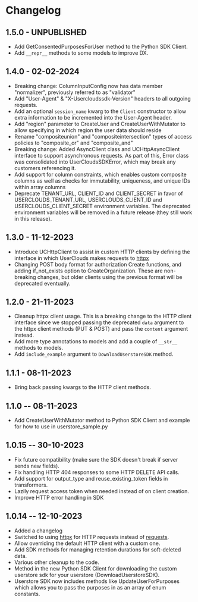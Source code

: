 # Changelog

## 1.5.0 - UNPUBLISHED

- Add GetConsentedPurposesForUser method to the Python SDK Client.
- Add `__repr__` methods to some models to improve DX.

## 1.4.0 - 02-02-2024

- Breaking change: ColumnInputConfig now has data member "normalizer", previously referred to as "validator"
- Add "User-Agent" & "X-Usercloudssdk-Version" headers to all outgoing requests.
- Add an optional `session_name` kwarg to the `Client` constructor to allow extra information to be incremented into the User-Agent header.
- Add "region" parameter to CreateUser and CreateUserWithMutator to allow specifying in which region the user data should reside
- Rename "compositeunion" and "compositeintersection" types of access policies to "composite_or" and "composite_and"
- Breaking change: Added AsyncClient class and UCHttpAsyncClient interface to support asynchronous requests. As part of this, Error class was consolidated into UserCloudsSDKError, which may break any customers referencing it.
- Add support for column constraints, which enables custom composite columns as well as checks for immutability, uniqueness, and unique IDs within array columns
- Deprecate TENANT_URL, CLIENT_ID and CLIENT_SECRET in favor of USERCLOUDS_TENANT_URL, USERCLOUDS_CLIENT_ID and USERCLOUDS_CLIENT_SECRET environment variables. The deprecated environment variables will be removed in a future release (they still work in this release).

## 1.3.0 - 11-12-2023

- Introduce UCHttpClient to assist in custom HTTP clients by defining the interface in which UserClouds makes requests to [httpx](https://www.python-httpx.org/)
- Changing POST body format for authorization Create functions, and adding if_not_exists option to CreateOrganization. These are non-breaking changes, but older clients using the previous format will be deprecated eventually.

## 1.2.0 - 21-11-2023

- Cleanup httpx client usage.
  This is a breaking change to the HTTP client interface since we stopped passing the deprecated `data` argument to the httpx client methods (PUT & POST) and pass the `content` argument instead.
- Add more type annotations to models and add a couple of `__str__` methods to models.
- Add `include_example` argument to `DownloadUserstoreSDK` method.

## 1.1.1 - 08-11-2023

- Bring back passing kwargs to the HTTP client methods.

## 1.1.0 -- 08-11-2023

- Add CreateUserWithMutator method to Python SDK Client and example for how to use in userstore_sample.py

## 1.0.15 -- 30-10-2023

- Fix future compatibility (make sure the SDK doesn't break if server sends new fields).
- Fix handling HTTP 404 responses to some HTTP DELETE API calls.
- Add support for output_type and reuse_existing_token fields in transformers.
- Lazily request access token when needed instead of on client creation.
- Improve HTTP error handling in SDK

## 1.0.14 -- 12-10-2023

- Added a changelog
- Switched to using [httpx](https://www.python-httpx.org/) for HTTP requests instead of [requests](https://requests.readthedocs.io/en/master/).
- Allow overriding the default HTTP client with a custom one.
- Add SDK methods for managing retention durations for soft-deleted data.
- Various other cleanup to the code.
- Method in the new Python SDK Client for downloading the custom userstore sdk for your userstore (DownloadUserstoreSDK).
- Userstore SDK now includes methods like UpdateUserForPurposes which allows you to pass the purposes in as an array of enum constants.
